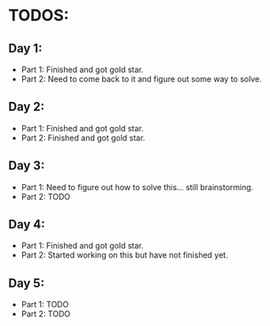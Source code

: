 # TODOS:
## Day 1:
- Part 1: Finished and got gold star.
- Part 2: Need to come back to it and figure out some way to solve.

## Day 2:
- Part 1: Finished and got gold star.
- Part 2: Finished and got gold star.
  
## Day 3:
- Part 1: Need to figure out how to solve this... still brainstorming.
- Part 2: TODO

## Day 4:
- Part 1: Finished and got gold star.
- Part 2: Started working on this but have not finished yet.

## Day 5:
- Part 1: TODO
- Part 2: TODO